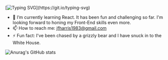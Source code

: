 [![Typing SVG](https://readme-typing-svg.herokuapp.com/?lines=Hello!+I'm+Jeff+Harris.;I+am+a+Front-End+Developer.)](https://git.io/typing-svg)

- 🌱 I’m currently learning React. It has been fun and challenging so far. I'm looking forward to honing my Front-End skills even more.
- 📫 How to reach me: jfharris1983@gmail.com 
- ⚡ Fun fact: I've been chased by a grizzly bear and I have snuck in to the White House.

![Anurag's GitHub stats](https://github-readme-stats.vercel.app/api?username=jfharris&theme=radical&show_icons=true)
<!--
**JfHarris/JfHarris** is a ✨ _special_ ✨ repository because its `README.md` (this file) appears on your GitHub profile.

Here are some ideas to get you started:

- 🔭 I’m currently working on ...
- 🌱 I’m currently learning ...
- 👯 I’m looking to collaborate on ...
- 🤔 I’m looking for help with ...
- 💬 Ask me about ...
- 📫 How to reach me: ...
- 😄 Pronouns: ...
- ⚡ Fun fact: ...
-->

